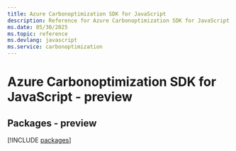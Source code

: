 ```yaml
---
title: Azure Carbonoptimization SDK for JavaScript
description: Reference for Azure Carbonoptimization SDK for JavaScript
ms.date: 05/30/2025
ms.topic: reference
ms.devlang: javascript
ms.service: carbonoptimization
---
```

# Azure Carbonoptimization SDK for JavaScript - preview
## Packages - preview
[!INCLUDE [packages](carbonoptimization-index.md)]